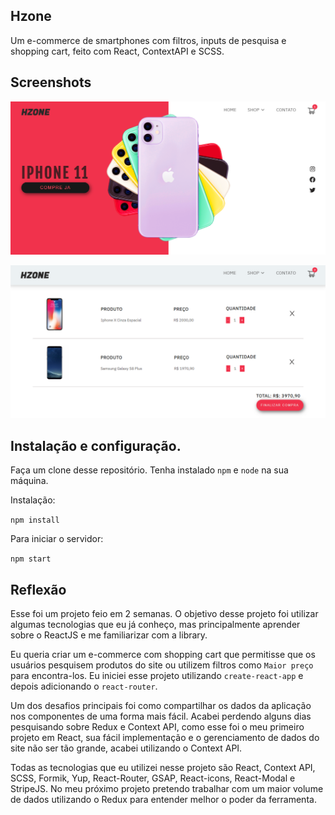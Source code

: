 ## Hzone

Um e-commerce de smartphones com filtros, inputs de pesquisa e shopping cart, feito com React, ContextAPI e SCSS.

## Screenshots

![](src/img/landingpage.png)

![](src/img/cart.png)

## Instalação e configuração.

Faça um clone desse repositório. Tenha instalado `npm` e `node` na sua máquina.

Instalação:

`npm install`  

Para iniciar o servidor:

`npm start`  

## Reflexão

Esse foi um projeto feio em 2 semanas. O objetivo desse projeto foi utilizar algumas tecnologias que eu já conheço, mas principalmente aprender sobre o ReactJS e me familiarizar com a library.

Eu queria criar um e-commerce com shopping cart que permitisse que os usuários pesquisem produtos do site ou utilizem filtros como `Maior preço` para encontra-los. Eu iniciei esse projeto utilizando `create-react-app` e depois adicionando o `react-router`.

Um dos desafios principais foi como compartilhar os dados da aplicação nos componentes de uma forma mais fácil. Acabei perdendo alguns dias pesquisando sobre Redux e Context API, como esse foi o meu primeiro projeto em React, sua fácil implementação e o gerenciamento de dados do site não ser tão grande, acabei utilizando o Context API. 

Todas as tecnologias que eu utilizei nesse projeto são React, Context API, SCSS, Formik, Yup, React-Router, GSAP, React-icons, React-Modal e StripeJS. No meu próximo projeto pretendo trabalhar com um maior volume de dados utilizando o Redux para entender melhor o poder da ferramenta. 

